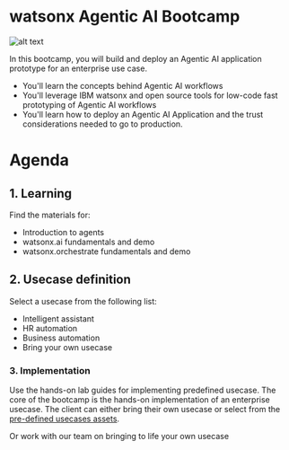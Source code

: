 # watsonx Agentic AI Bootcamp

![alt text](img/agentic-bootcamp.png)

In this bootcamp, you will build and deploy an Agentic AI application prototype for an enterprise use case.

- You'll learn the concepts behind Agentic AI workflows
- You'll leverage IBM watsonx and open source tools for low-code fast prototyping of Agentic AI workflows
- You'll learn how to deploy an Agentic AI Application and the trust considerations needed to go to production.

# Agenda

## 1. Learning
Find the materials for:
- Introduction to agents
- watsonx.ai fundamentals and demo
- watsonx.orchestrate fundamentals and demo

## 2. Usecase definition
Select a usecase from the following list:
- Intelligent assistant
- HR automation
- Business automation
- Bring your own usecase

### 3. Implementation
Use the hands-on lab guides for implementing predefined usecase.
The core of the bootcamp is the hands-on implementation of an enterprise usecase. The client can either bring their own usecase or select from the [pre-defined usecases assets](https://github.ibm.com/skol/agentic-ai-client-bootcamp/tree/main/usecases).

Or work with our team on bringing to life your own usecase
